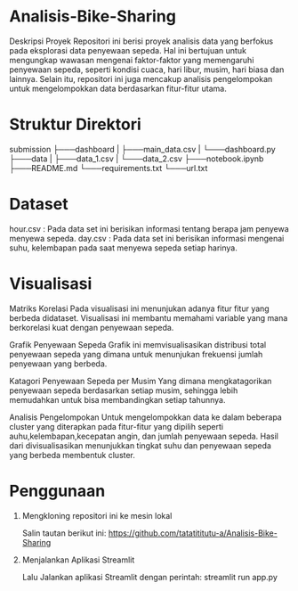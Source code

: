 # Analisis-Bike-Sharing
Deskripsi Proyek 
Repositori ini berisi proyek analisis data yang berfokus pada eksplorasi data penyewaan sepeda. Hal ini bertujuan untuk mengungkap wawasan mengenai faktor-faktor yang memengaruhi penyewaan sepeda, seperti kondisi cuaca, hari libur, musim, hari biasa dan lainnya. Selain itu, repositori ini juga mencakup analisis pengelompokan untuk mengelompokkan data berdasarkan fitur-fitur utama.

# Struktur Direktori
submission
├───dashboard
| ├───main_data.csv
| └───dashboard.py
├───data
| ├───data_1.csv
| └───data_2.csv
├───notebook.ipynb
├───README.md
└───requirements.txt
└───url.txt

# Dataset
hour.csv : Pada data set ini berisikan informasi tentang berapa jam penyewa menyewa sepeda.
day.csv : Pada data set ini berisikan informasi mengenai suhu, kelembapan pada saat menyewa sepeda setiap harinya.

# Visualisasi
Matriks Korelasi
 Pada visualisasi ini menunjukan adanya fitur fitur yang berbeda didataset. Visualisasi ini membantu memahami variable yang mana berkorelasi kuat dengan penyewaan sepeda.

Grafik Penyewaan Sepeda
  Grafik ini memvisualisasikan distribusi total penyewaan sepeda yang dimana untuk menunjukan frekuensi jumlah penyewaan yang berbeda.

Katagori Penyewaan Sepeda per Musim
  Yang dimana mengkatagorikan penyewaan sepeda berdasarkan setiap musim, sehingga lebih memudahkan untuk bisa membandingkan setiap tahunnya.

Analisis Pengelompokan
 Untuk mengelompokkan data ke dalam beberapa cluster yang diterapkan pada fitur-fitur yang dipilih seperti auhu,kelembapan,kecepatan angin, dan jumlah penyewaan sepeda. Hasil dari divisualisasikan menunjukkan tingkat suhu dan penyewaan sepeda yang berbeda membentuk cluster.

# Penggunaan
1. Mengkloning repositori ini ke mesin lokal

   Salin tautan berikut ini:
   https://github.com/tatatititutu-a/Analisis-Bike-Sharing
2. Menjalankan Aplikasi Streamlit

   Lalu Jalankan aplikasi Streamlit dengan perintah:
   streamlit run app.py 
